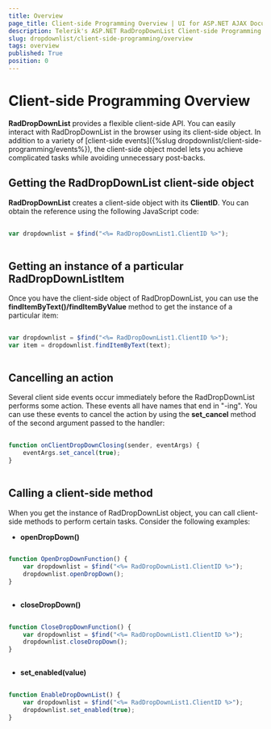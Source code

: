 ```yaml
---
title: Overview
page_title: Client-side Programming Overview | UI for ASP.NET AJAX Documentation
description: Telerik's ASP.NET RadDropDownList Client-side Programming Overview
slug: dropdownlist/client-side-programming/overview
tags: overview
published: True
position: 0
---
```


# Client-side Programming Overview



**RadDropDownList** provides a flexible client-side API. You can easily interact with RadDropDownList in the browser using its client-side object. In addition to a variety of [client-side events]({%slug dropdownlist/client-side-programming/events%}), the client-side object model lets you achieve complicated tasks while avoiding unnecessary post-backs.

## Getting the RadDropDownList client-side object

**RadDropDownList** creates a client-side object with its **ClientID**. You can obtain the reference using the following JavaScript code:

````JavaScript
	
var dropdownlist = $find("<%= RadDropDownList1.ClientID %>");
	
````



## Getting an instance of a particular RadDropDownListItem

Once you have the client-side object of RadDropDownList, you can use the **findItemByText()/findItemByValue** method to get the instance of a particular item:

````JavaScript
	
var dropdownlist = $find("<%= RadDropDownList1.ClientID %>");
var item = dropdownlist.findItemByText(text);
	
````



## Cancelling an action

Several client side events occur immediately before the RadDropDownList performs some action. These events all have names that end in "-ing". You can use these events to cancel the action by using the **set_cancel** method of the second argument passed to the handler:

````JavaScript
	
function onClientDropDownClosing(sender, eventArgs) {
    eventArgs.set_cancel(true);
}
	
````



## Calling a client-side method

When you get the instance of RadDropDownList object, you can call client-side methods to perform certain tasks. Consider the following examples:

* **openDropDown()**

````JavaScript
	
function OpenDropDownFunction() {
    var dropdownlist = $find("<%= RadDropDownList1.ClientID %>");
    dropdownlist.openDropDown();
}
	
````



* **closeDropDown()**

````JavaScript
	
function CloseDropDownFunction() {
    var dropdownlist = $find("<%= RadDropDownList1.ClientID %>");
    dropdownlist.closeDropDown();
}
	
````



* **set_enabled(value)**

````JavaScript
	
function EnableDropDownList() {
    var dropdownlist = $find("<%= RadDropDownList1.ClientID %>");
    dropdownlist.set_enabled(true);
}
	
````


